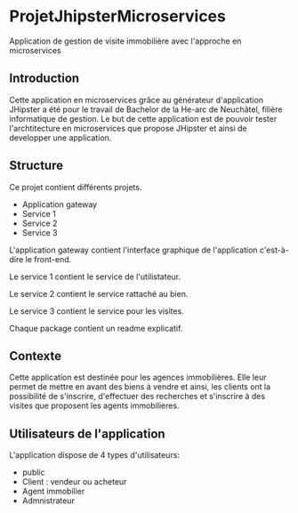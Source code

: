 # ProjetJhipsterMicroservices
Application de gestion de visite immobilière avec l'approche en microservices

## Introduction
Cette application en microservices grâce au générateur d'application JHipster a été pour le travail de Bachelor de la He-arc de Neuchâtel,
filière informatique de gestion. Le but de cette application est de pouvoir tester l'archtitecture en microservices que propose JHipster et 
ainsi de developper une application.

## Structure
Ce projet contient différents projets.
- Application gateway
- Service 1
- Service 2
- Service 3

L'application gateway contient l'interface graphique de l'application c'est-à-dire le front-end.

Le service 1 contient le service de l'utilistateur.

Le service 2 contient le service rattaché au bien.

Le service 3 contient le service pour les visites.

Chaque package contient un readme explicatif.

## Contexte
Cette application est destinée pour les agences immobilières. Elle leur permet de mettre en avant des biens à vendre et ainsi, les clients ont la possibilité de s'inscrire, d'effectuer des recherches et s'inscrire à des visites que proposent les agents immobilieres.

## Utilisateurs de l'application
L'application dispose de 4 types d'utilisateurs:

- public
- Client : vendeur ou acheteur
- Agent immobilier
- Admnistrateur

